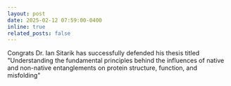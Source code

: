 ```yaml
---
layout: post
date: 2025-02-12 07:59:00-0400
inline: true
related_posts: false
---
```


Congrats Dr. Ian Sitarik has successfully defended his thesis titled "Understanding the fundamental principles behind the influences of native and non-native entanglements on protein structure, function, and misfolding"
